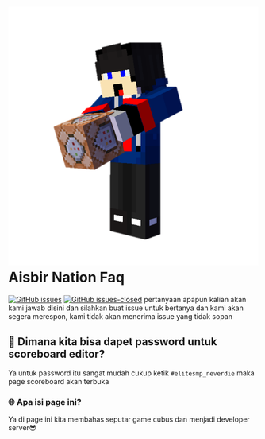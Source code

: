 # [![uh](https://raw.githubusercontent.com/aisbir/faq/master/20220127_203330.png)](https://aisbir-nation.xyz) Aisbir Nation Faq
[![GitHub issues](https://img.shields.io/github/issues/aisbir/StrapDown.js.svg)](https://GitHub.com/aisbir/faq/issues/)
[![GitHub issues-closed](https://img.shields.io/github/issues-closed/aisbir/StrapDown.js.svg)](https://GitHub.com/aisbir/issue/issues?q=is%3Aissue+is%3Aclosed)
pertanyaan apapun kalian akan kami jawab disini dan silahkan buat issue untuk bertanya dan kami akan segera merespon, kami tidak akan menerima issue yang tidak sopan
## 🔑 Dimana kita bisa dapet password untuk scoreboard editor?
Ya untuk password itu sangat mudah cukup ketik ```#elitesmp_neverdie``` maka page scoreboard akan terbuka
### 🌐 Apa isi page ini?
Ya di page ini kita membahas seputar game cubus dan menjadi developer server😎
